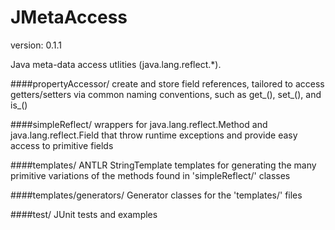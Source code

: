 JMetaAccess
==============
version: 0.1.1

Java meta-data access utlities (java.lang.reflect.*). 

####propertyAccessor/
create and store field references, tailored to access getters/setters via common naming conventions, such as get_(), set_(), and is_()

####simpleReflect/
wrappers for java.lang.reflect.Method and java.lang.reflect.Field that throw runtime exceptions and provide easy access to primitive fields

####templates/
ANTLR StringTemplate templates for generating the many primitive variations of the methods found in 'simpleReflect/' classes

####templates/generators/
Generator classes for the 'templates/' files

####test/
JUnit tests and examples
